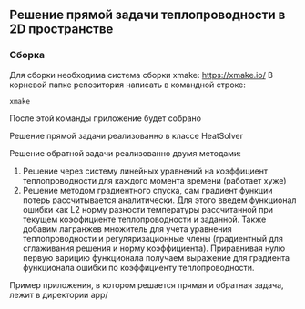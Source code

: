 ## Решение прямой задачи теплопроводности в 2D пространстве

### Сборка
Для сборки необходима система сборки  xmake: https://xmake.io/
В корневой папке репозитория написать в командной строке:
```
xmake
```
После этой команды приложение будет собрано

Решение прямой задачи реализованно в классе HeatSolver

Решение обратной задачи реализованно двумя методами:
1) Решение через систему линейных уравнений на коэффициент теплопроводности для каждого момента времени (работает хуже)
2) Решение методом градиентного спуска, сам градиент функции потерь рассчитывается аналитически. 
Для этого введем функционал ошибки как L2 норму разности температуры рассчитанной при текущем коэффициенте теплопроводности и заданной.
Также добавим лагранжев множитель для учета уравнения теплопроводности и регуляризационные члены (градиентный для сглаживания решения 
и норму коэффициента). Приравнивая нулю первую варицию функционала получаем выражение для градиента функционала ошибки по коэффициенту теплопроводности.

Пример приложения, в котором решается прямая и обратная задача, лежит в директории app/
